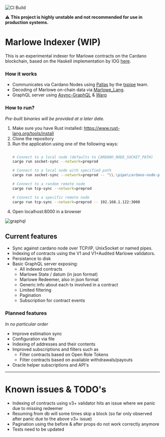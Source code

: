 ![CI Build](https://github.com/olofblomqvist/marlowe-indexer/actions/workflows/rust.yml/badge.svg?branch=main)

⚠️ **This project is highly unstable and not recommended for use in production systems.**

# Marlowe Indexer (WIP)

This is an experimental indexer for Marlowe contracts on the Cardano blockchain, based on the Haskell implementation by IOG [here](https://github.com/input-output-hk/marlowe-cardano/).

### How it works

- Communicates via Cardano Nodes using [Pallas](https://github.com/txpipe/pallas) by the [txpipe](https://github.com/txpipe) team.
- Decoding of Marlowe on-chain data via [Marlowe_Lang](https://github.com/OlofBlomqvist/marlowe_lang).
- GraphQL server using [Async-GraphQL](https://github.com/async-graphql/async-graphql) & [Warp](https://github.com/seanmonstar/warp)

### How to run?

*Pre-built binaries will be provided at a later date.*

1. Make sure you have Rust installed: https://www.rust-lang.org/tools/install
2. Clone the repository
3. Run the application using one of the following ways: 
    ```bash
    
    # Connect to a local node (defaults to CARDANO_NODE_SOCKET_PATH)
    cargo run socket-sync --network=preprod

    # Connect to a local node with specified path
    cargo run socket-sync --network=preprod -- "\\.\pipe\cardano-node-preprod"

    # Connect to a random remote node
    cargo run tcp-sync --network=preprod

    # Connect to a specific remote node
    cargo run tcp-sync --network=preprod -- 192.168.1.122:3000

    ```
4. Open localhost:8000 in a browser

![graphql](https://github.com/OlofBlomqvist/marlowe_indexer/blob/main/graphql.png)

## Current features

- Sync against cardano node over TCP/IP, UnixSocket or named pipes.
- Indexing of contracts using the V1 and V1+Audited Marlowe validators.
- Persistance to disk
- Basic GraphQL server exposing:
    - All indexed contracts
    - Marlowe State / datum (in json format)
    - Marlowe Redeemer, also in json format
    - Generic info about each tx involved in a contract
    - Limited filtering
    - Pagination
    - Subscription for contract events

### Planned features

*In no particular order*

- Improve estimation sync
- Configuration via file
- Indexing of addresses and their contents
- Improved subscriptions and filters such as
  - Filter contracts based on Open Role Tokens
  - Filter contracts based on available withdrawals/payouts
- Oracle helper subscriptions and API's

---

# Known issues & TODO's

- Indexing of contracts using v3+ validator hits an issue where we panic due to missing redeemer
- Resuming from db will some times skip a block (so far only observed after panic due to the above v3+ issue)
- Pagination using the before & after props do not work correctly anymore
- Tests need to be updated
 
